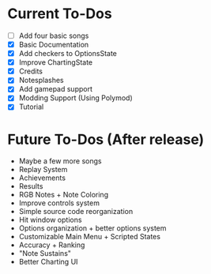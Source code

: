 # Current To-Dos
* [ ] Add four basic songs
* [X] Basic Documentation
* [X] Add checkers to OptionsState
* [X] Improve ChartingState
* [X] Credits
* [X] Notesplashes
* [X] Add gamepad support
* [X] Modding Support (Using Polymod)
* [X] Tutorial

# Future To-Dos (After release)
* Maybe a few more songs
* Replay System
* Achievements
* Results
* RGB Notes + Note Coloring
* Improve controls system
* Simple source code reorganization
* Hit window options
* Options organization + better options system
* Customizable Main Menu + Scripted States
* Accuracy + Ranking
* "Note Sustains"
* Better Charting UI